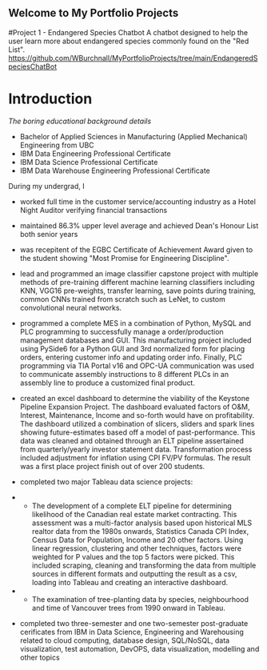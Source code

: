 ## Welcome to My Portfolio Projects
#Project 1 - Endangered Species Chatbot
A chatbot designed to help the user learn more about endangered species commonly found on the "Red List".
https://github.com/WBurchnall/MyPortfolioProjects/tree/main/EndangeredSpeciesChatBot

# Introduction
_The boring educational background details_
- Bachelor of Applied Sciences in Manufacturing (Applied Mechanical) Engineering from UBC
- IBM Data Engineering Professional Certificate
- IBM Data Science Professional Certificate 
- IBM Data Warehouse Engineering Professional Certificate

During my undergrad, I 
- worked full time in the customer service/accounting industry as a Hotel Night Auditor verifying financial transactions

- maintained 86.3% upper level average and achieved Dean's Honour List both senior years

- was recepitent of the EGBC Certificate of Achievement Award given to the student showing "Most Promise for Engineering Discipline". 

- lead and programmed an image classifier capstone project with multiple methods of pre-training different machine learning classifiers including KNN, VGG16 pre-weights, transfer learning, save points during training, common CNNs trained from scratch such as LeNet, to custom convolutional neural networks.

- programmed a complete MES in a combination of Python, MySQL and PLC programming to successfully manage a order/production management databases and GUI. This manufacturing project included using PySide6 for a Python GUI and 3rd normalized form for placing orders, entering customer info and updating order info. Finally, PLC programming via TIA Portal v16 and OPC-UA communication was used to communicate assembly instructions to 8 different PLCs in an assembly line to produce a customized final product.

- created an excel dashboard to determine the viability of the Keystone Pipeline Expansion Project. The dashboard evaluated factors of O&M, Interest, Maintenance, Income and so-forth would have on profitability. The dashboard utilized a combination of slicers, sliders and spark lines showing future-estimates based off a model of past-performance. This data was cleaned and obtained through an ELT pipeline assertained from quarterly/yearly investor statement data. Transformation process included adjustment for inflation using CPI FV/PV formulas. The result was a first place project finish out of over 200 students.

- completed two major Tableau data science projects: 
- - The development of a complete ELT pipeline for determining likelihood of the Canadian real estate market contracting. This assessment was a multi-factor analysis based upon historical MLS realtor data from the 1980s onwards, Statistics Canada CPI Index, Census Data for Population, Income and 20 other factors. Using linear regression, clustering and other techniques, factors were weighted for P values and the top 5 factors were picked. This included scraping, cleaning and transforming the data from multiple sources in different formats and outputting the result as a csv, loading into Tableau and creating an interactive dashboard.
- - The examination of tree-planting data by species, neighbourhood and time of Vancouver trees from 1990 onward in Tableau.  

- completed two three-semester and one two-semester post-graduate cerificates from IBM in Data Science, Engineering and Warehousing related to cloud computing, database design, SQL/NoSQL, data visualization, test automation, DevOPS, data visualization, modelling and other topics
